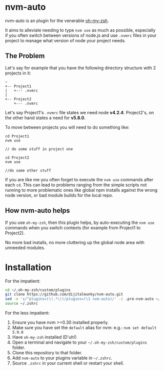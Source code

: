 # nvm-auto
nvm-auto is an plugin for the venerable [oh-my-zsh](http://ohmyz.sh/).

It aims to alleviate needing to type `nvm use` as much as possible, especially if you often switch between versions of node.js and use `.nvmrc` files in your project to manage what version of node your project needs.

## The Problem
Let's say for example that you have the following
directory structure with 2 projects in it:

```
~
+-- Project1
|   +--- .nvmrc
|
+-- Project2   
    +--- .nvmrc
```
Let's say Project1's `.nvmrc` file states we need node **v4.2.4**.  Project2's, on the other hand states a need for **v5.8.0**.

To move between projects you will need to do something like:
```
cd Project1
nvm use

// do some stuff in project one

cd Project2
nvm use

//do some other stuff

```

If you are like me you often forget to execute the `nvm use` commands after each `cd`.  This can lead to problems ranging from the simple scripts not running to more problematic ones like global npm installs against the wrong node version, or bad module builds for the local repo.

## How nvm-auto helps
If you use `oh-my-zsh`, then this plugin helps, by auto-executing the `nvm use` commands when you switch contexts (for example from Project1 to Project2).

No more bad installs, no more cluttering up the global node area with unneeded modules.

# Installation
For the impatient:
```zsh
cd ~/.oh-my-zsh/custom/plugins
git clone https://github.com/dijitalmunky/nvm-auto.git
sed -e 's/^plugins=(\(.*\))/plugins=(\1 nvm-auto)/' -i .pre-nvm-auto ~/.zshrc
source ~/.zshrc
```

For the less impatient:

 1. Ensure you have nvm >=0.30 installed properly.
 1. Make sure you have set the `default` alias for nvm: e.g.: `nvm set default 5.9.0`
 1. Have `oh-my-zsh` installed (D'uh!)
 1. Open a terminal and navigate to your `~/.oh-my-zsh/custom/plugins` folder.
 1. Clone this repository to that folder.
 1. Add `nvm-auto` to your plugins variable in `~/.zshrc`.
 1. Source `.zshrc` in your current shell or restart your shell.
